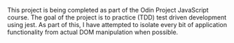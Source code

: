 This project is being completed as part of the Odin Project JavaScript course. The goal of the project is to practice (TDD) test driven development using jest. As part of this, I have attempted to isolate every bit of application functionality from actual DOM manipulation when possible.